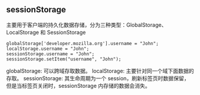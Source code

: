 ## sessionStorage

主要用于客户端的持久化数据存储，分为三种类型：GlobalStorage、LocalStorage 和 SessionStorage

```
globalStorage['developer.mozilla.org'].username = "John"; 
localStorage.username = "John"; 
sessionStorage.username = "John"; 
sessionStorage.setItem("username", "John");
```
globalStorage: 可以跨域存取数据。
localStorage: 主要针对同一个域下面数据的存取。
sessionStorage: 其生命周期为一个 session，刷新标签页时数据保留，但是当标签页关闭时，sessionStorage 内存储的数据会消失。